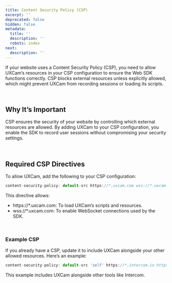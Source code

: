 ```yaml
---
title: Content Security Policy (CSP)
excerpt: ''
deprecated: false
hidden: false
metadata:
  title: ''
  description: ''
  robots: index
next:
  description: ''
---
```

If your website uses a Content Security Policy (CSP), you need to allow UXCam’s resources in your CSP configuration to ensure the Web SDK functions correctly. CSP blocks external resources unless explicitly allowed, which might prevent UXCam from recording sessions or loading its scripts.

<br />

## Why It’s Important

CSP ensures the security of your website by controlling which external resources are allowed. By adding UXCam to your CSP configuration, you enable the SDK to record user sessions without compromising your security settings.

<br />

## Required CSP Directives

To allow UXCam, add the following to your CSP configuration:

```javascript
content-security-policy: default-src https://*.uxcam.com wss://*.uxcam.com;
```

This directive allows:

* https\://\*.uxcam.com: To load UXCam’s scripts and resources.
* wss\://\*.uxcam.com: To enable WebSocket connections used by the SDK.

<br />

### Example CSP

If you already have a CSP, update it to include UXCam alongside your other allowed resources. Here’s an example:

```javascript
content-security-policy: default-src 'self' https://*.intercom.io https://*.uxcam.com wss://*.uxcam.com;
```

This example includes UXCam alongside other tools like Intercom.